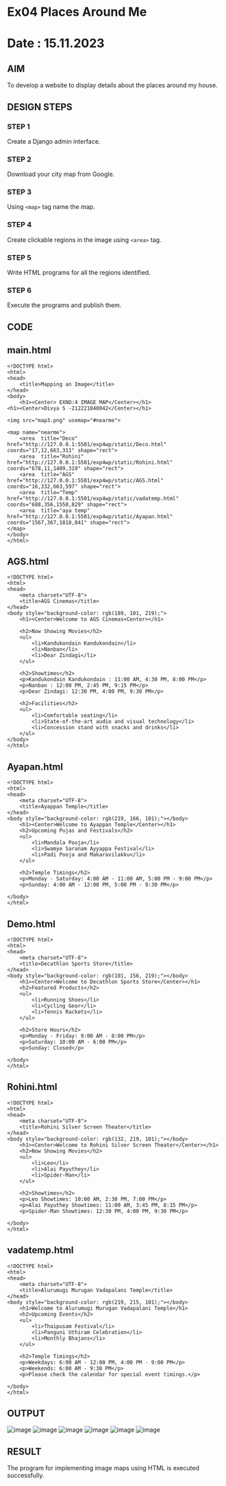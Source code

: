 # Ex04 Places Around Me
# Date : 15.11.2023
## AIM
To develop a website to display details about the places around my house.

## DESIGN STEPS

### STEP 1
Create a Django admin interface.

### STEP 2
Download your city map from Google.

### STEP 3
Using ```<map>``` tag name the map.

### STEP 4
Create clickable regions in the image using ```<area>``` tag.

### STEP 5
Write HTML programs for all the regions identified.

### STEP 6
Execute the programs and publish them.

## CODE
## main.html
```
<!DOCTYPE html>
<html>
<head>
    <title>Mapping an Image</title>
</head>
<body>
    <h1><Center> EXNO:4 IMAGE MAP</Center></h1>
<h1><Center>Divya S -212221040042</Center></h1>

<img src="map3.png" usemap="#nearme">

<map name="nearme">
    <area  title="Deco" href="http://127.0.0.1:5501/exp4wp/static/Deco.html" coords="17,12,663,311" shape="rect">
    <area  title="Rohini" href="http://127.0.0.1:5501/exp4wp/static/Rohini.html" coords="678,11,1409,319" shape="rect">
    <area  title="AGS" href="http://127.0.0.1:5501/exp4wp/static/AGS.html" coords="16,332,663,597" shape="rect">
    <area  title="Temp" href="http://127.0.0.1:5501/exp4wp/static/vadatemp.html" coords="688,356,1558,829" shape="rect">
    <area  title="aya temp" href="http://127.0.0.1:5501/exp4wp/static/Ayapan.html" coords="1567,367,1818,841" shape="rect">
</map>
</body>
</html>

```
## AGS.html
```
<!DOCTYPE html>
<html>
<head>
    <meta charset="UTF-8">
    <title>AGS Cinemas</title>
</head>
<body style="background-color: rgb(189, 101, 219);">
    <h1><Center>Welcome to AGS Cinemas<Center></h1>
    
    <h2>Now Showing Movies</h2>
    <ul>
        <li>Kandukondain Kandukondain</li>
        <li>Nanban</li>
        <li>Dear Zindagi</li>
    </ul>
    
    <h2>Showtimes</h2>
    <p>Kandukondain Kandukondain : 11:00 AM, 4:30 PM, 8:00 PM</p>
    <p>Nanban : 12:00 PM, 2:45 PM, 9:15 PM</p>
    <p>Dear Zindagi: 12:30 PM, 4:00 PM, 9:30 PM</p>
    
    <h2>Facilities</h2>
    <ul>
        <li>Comfortable seating</li>
        <li>State-of-the-art audio and visual technology</li>
        <li>Concession stand with snacks and drinks</li>
    </ul>
</body>
</html>

```

## Ayapan.html
```
<!DOCTYPE html>
<html>
<head>
    <meta charset="UTF-8">
    <title>Ayappan Temple</title>
</head>
<body style="background-color: rgb(219, 166, 101);"></body>
    <h1><Center>Welcome to Ayappan Temple</Center></h1>
    <h2>Upcoming Pujas and Festivals</h2>
    <ul>
        <li>Mandala Pooja</li>
        <li>Swamye Saranam Ayyappa Festival</li>
        <li>Padi Pooja and Makaravilakku</li>
    </ul>
    
    <h2>Temple Timings</h2>
    <p>Monday - Saturday: 4:00 AM - 11:00 AM, 5:00 PM - 9:00 PM</p>
    <p>Sunday: 4:00 AM - 12:00 PM, 5:00 PM - 9:30 PM</p>
    
</body>
</html>

```
## Demo.html
```
<!DOCTYPE html>
<html>
<head>
    <meta charset="UTF-8">
    <title>Decathlon Sports Store</title>
</head>
<body style="background-color: rgb(101, 156, 219);"></body>
    <h1><Center>Welcome to Decathlon Sports Store</Center></h1>
    <h2>Featured Products</h2>
    <ul>
        <li>Running Shoes</li>
        <li>Cycling Gear</li>
        <li>Tennis Rackets</li>
    </ul>
    
    <h2>Store Hours</h2>
    <p>Monday - Friday: 9:00 AM - 8:00 PM</p>
    <p>Saturday: 10:00 AM - 6:00 PM</p>
    <p>Sunday: Closed</p>
    
</body>
</html>

```
## Rohini.html
```
<!DOCTYPE html>
<html>
<head>
    <meta charset="UTF-8">
    <title>Rohini Silver Screen Theater</title>
</head>
<body style="background-color: rgb(132, 219, 101);"></body>
    <h1><Center>Welcome to Rohini Silver Screen Theater</Center></h1>
    <h2>Now Showing Movies</h2>
    <ul>
        <li>Leo</li>
        <li>Alai Payuthey</li>
        <li>Spider-Man</li>
    </ul>
    
    <h2>Showtimes</h2>
    <p>Leo Showtimes: 10:00 AM, 2:30 PM, 7:00 PM</p>
    <p>Alai Payuthey Showtimes: 11:00 AM, 3:45 PM, 8:15 PM</p>
    <p>Spider-Man Showtimes: 12:30 PM, 4:00 PM, 9:30 PM</p>
    
</body>
</html>

```
## vadatemp.html
```
<!DOCTYPE html>
<html>
<head>
    <meta charset="UTF-8">
    <title>Alurumugi Murugan Vadapalani Temple</title>
</head>
<body style="background-color: rgb(219, 215, 101);"></body>
    <h1>Welcome to Alurumugi Murugan Vadapalani Temple</h1>
    <h2>Upcoming Events</h2>
    <ul>
        <li>Thaipusam Festival</li>
        <li>Panguni Uthiram Celebration</li>
        <li>Monthly Bhajans</li>
    </ul>
    
    <h2>Temple Timings</h2>
    <p>Weekdays: 6:00 AM - 12:00 PM, 4:00 PM - 9:00 PM</p>
    <p>Weekends: 6:00 AM - 9:30 PM</p>
    <p>Please check the calendar for special event timings.</p>
    
</body>
</html>

```
## OUTPUT
![image](https://github.com/divz2711/NearMe/assets/121245222/5f78f07f-dc7b-498d-b7cf-23e3dc116bda)
![image](https://github.com/divz2711/NearMe/assets/121245222/28863d11-c049-431e-bfe7-6da32faf7e49)
![image](https://github.com/divz2711/NearMe/assets/121245222/cf30638f-9f1d-4438-9c25-38f8b3a517a0)
![image](https://github.com/divz2711/NearMe/assets/121245222/81b68551-3353-4e8a-8791-6754663d2731)
![image](https://github.com/divz2711/NearMe/assets/121245222/688eec2c-97a1-4aba-92dd-474e2156c792)
![image](https://github.com/divz2711/NearMe/assets/121245222/8c7bdb4d-d507-4324-a8fa-cf5e8adc9650)


## RESULT
The program for implementing image maps using HTML is executed successfully.
